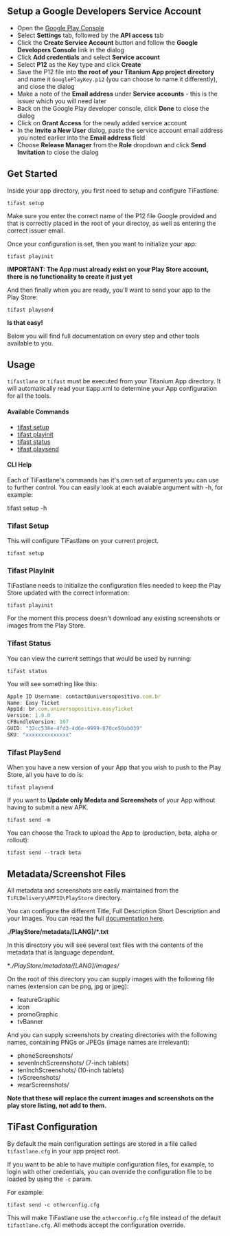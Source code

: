 ## Setup a Google Developers Service Account

- Open the [Google Play Console](https://play.google.com/apps/publish/)
- Select **Settings** tab, followed by the **API access** tab
- Click the **Create Service Account** button and follow the **Google Developers Console** link in the dialog
- Click **Add credentials** and select **Service account**
- Select **P12** as the Key type and click **Create**
- Save the P12 file into **the root of your Titanium App project directory** and name it `GooglePlayKey.p12` (you can choose to name it differently), and close the dialog
- Make a note of the **Email address** under **Service accounts** - this is the issuer which you will need later
- Back on the Google Play developer console, click **Done** to close the dialog
- Click on **Grant Access** for the newly added service account
- In the **Invite a New User** dialog, paste the service account email address you noted earlier into the **Email address** field
- Choose **Release Manager** from the **Role** dropdown and click **Send Invitation** to close the dialog

## Get Started

Inside your app directory, you first need to setup and configure TiFastlane:

	tifast setup

Make sure you enter the correct name of the P12 file Google provided and that is correctly placed in the root of your directoy, as well as entering the correct issuer email.

Once your configuration is set, then you want to initialize your app:

	tifast playinit

**IMPORTANT: The App must already exist on your Play Store account, there is no functionality to create it just yet**

And then finally when you are ready, you'll want to send your app to the Play Store:

	tifast playsend

**Is that easy!**

Below you will find full documentation on every step and other tools available to you.

## Usage

`tifastlane` or `tifast` must be executed from your Titanium App directory. It will automatically read your tiapp.xml to determine your App configuration for all the tools.

#### Available Commands
* [tifast setup](#tifast-setup)
* [tifast playinit](#tifast-init)
* [tifast status](#tifast-status)
* [tifast playsend](#tifast-send)

#### CLI Help

Each of TiFastlane's commands has it's own set of arguments you can use to further control. You can easily look at each avaiable argument with -h, for example:

tifast setup -h

### Tifast Setup
This will configure TiFastlane on your current project.

    tifast setup

### Tifast PlayInit
TiFastlane needs to initialize the configuration files needed to keep the Play Store updated with the correct information:

    tifast playinit

For the moment this process doesn't download any existing screenshots or images from the Play Store.

### Tifast Status
You can view the current settings that would be used by running:

    tifast status

You will see something like this:

```javascript
Apple ID Username: contact@universopositivo.com.br
Name: Easy Ticket
AppId: br.com.universopositivo.easyTicket
Version: 1.0.0
CFBundleVersion: 107
GUID: "32cc538e-4fd3-4d6e-9999-870ce50ab039"
SKU: "xxxxxxxxxxxxxx"
```

### Tifast PlaySend

When you have a new version of your App that you wish to push to the Play Store, all you have to do is:

	tifast playsend


If you want to **Update only Medata and Screenshots**  of your App without having to submit a new APK.

    tifast send -m

You can choose the Track to upload the App to (production, beta, alpha or rollout):

	tifast send --track beta


## Metadata/Screenshot Files

All metadata and screenshots are easily maintained from the `TiFLDelivery\APPID\PlayStore` directory.

You can configure the different Title, Full Description Short Description and your Images. You can read the full [documentation here](https://github.com/fastlane/supply).

**./PlayStore/metadata/[LANG]/*.txt**

In this directory you will see several text files with the contents of the metadata that is language dependant.

**./PlayStore/metadata/[LANG]/images/*

On the root of this directory you can supply images with the following file names (extension can be png, jpg or jpeg):

* featureGraphic
* icon
* promoGraphic
* tvBanner


And you can supply screenshots by creating directories with the following names, containing PNGs or JPEGs (image names are irrelevant):

* phoneScreenshots/
* sevenInchScreenshots/ (7-inch tablets)
* tenInchScreenshots/ (10-inch tablets)
* tvScreenshots/
* wearScreenshots/

**Note that these will replace the current images and screenshots on the play store listing, not add to them.**

## TiFast Configuration

By default the main configuration settings are stored in a file called `tifastlane.cfg` in your app project root.

If you want to be able to have multiple configuration files, for example, to login with other credentials, you can override the configuration file to be loaded by using the `-c` param.

For example:

	tifast send -c otherconfig.cfg
	
This will make TiFastlane use the `otherconfig.cfg` file instead of the default `tifastlane.cfg`. All methods accept the configuration override.

